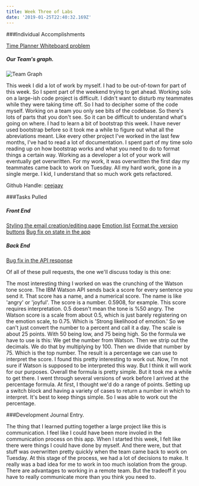 ```yaml
---
title: Week Three of Labs
date: '2019-01-25T22:40:32.169Z'
---
```




###Individual Accomplishments

[Time Planner Whiteboard problem](https://www.youtube.com/watch?v=sSoHwSHUkHQ)

##### Our Team's graph.
![Team Graph](graph_image.png)

This week I did a lot of work by myself. I had to be out-of-town for part of this week. So I spent part of the weekend trying to get ahead. Working solo on a large-ish code project is difficult.  I didn't want to disturb my teammates while they were taking time off. So I had to decipher some of the code myself. Working on a team you only see bits of the codebase. So there's lots of parts that you don't see. So it can be difficult to understand what's going on where.
  I had to learn a bit of bootstrap this week. I have never used bootstrap before so it took me a while to figure out what all the abreviations meant. Like every other project I've worked in the last few months, I've had to read a lot of documentation. I spent part of my time solo reading up on how bootstrap works and what you need to do to format things a certain way.
  Working as a developer a lot of your work will eventually get overwritten. For my work, it was overwritten the first day my teammates came back to work on Tuesday. All my hard work, gone in a single merge. I kid, I understand that so much work gets refactored.


Github Handle: [ceejaay](https://github.com/ceejaay)

###Tasks Pulled 

##### Front End
  [Styling the email creation/editing page](https://github.com/Lambda-School-Labs/dont-send-that-email/pull/59)
  [Emotion list](https://github.com/Lambda-School-Labs/dont-send-that-email/pull/61)
  [Format the version buttons](https://github.com/Lambda-School-Labs/dont-send-that-email/pull/62)
  [Bug fix on state in the app ](https://github.com/Lambda-School-Labs/dont-send-that-email/pull/58)

##### Back End
  [Bug fix in the API response](https://github.com/Lambda-School-Labs/dont-send-that-email/pull/60)


Of all of these pull requests, the one we'll discuss today is this one:

  The most interesting thing I worked on was the crunching of the Watson tone score. The IBM Watson API sends back a score for every sentence you send it. That score has a name, and a numerical score. The name is like 'angry' or 'joyful'. The score is a number. 0.5908, for example. This score requires interpretation. 0.5 doesn't mean the tone is %50 angry. The Watson score is a scale from about 0.5, which is just barely registering on the emotion scale, to 0.75. Which is 'Strong likelihood of emotion.' So we can't just convert the number to a percent and call it a day. 
  The scale is about 25 points. With 50 being low, and 75 being high. So the formula we have to use is this: We get the number from Watson. Then we strip out the decimals. We do that by multiplying by 100. Then we divide that number by 75. Which is the top number. The result is a percentage we can use to interpret the score.
  I found this pretty interesting to work out. Now, I'm not sure if Watson is supposed to be interpreted this way. But I think it will work for our purposes. Overall the formula is pretty simple. But it took me a while to get there. I went through several versions of work before I arrived at the percentage formula. At first, I thought we'd do a range of points. Setting up a switch block and having a variety of cases to return a number in which to interpret. It's best to keep things simple. So I was able to work out the percentage. 

###Development Journal Entry.

The thing that I learned putting together a large project like this is communication. I feel like I could have been more involed in the communication process on this app. When I started this week, I felt like there were things I could have done by myself. And there were, but that stuff was overwritten pretty quickly when the team came back to work on Tuesday. At this stage of the process, we had a lot of decisions to make. It really was a bad idea for me to work in too much isolation from the group. There are advantages to working in a remote team. But the tradeoff it you have to really communicate more than you think you need to.



